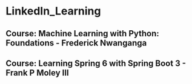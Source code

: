 # LinkedIn_Learning

## Course: Machine Learning with Python: Foundations - Frederick Nwanganga

## Course: Learning Spring 6 with Spring Boot 3 - Frank P Moley III